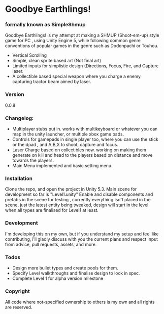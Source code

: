 # Goodbye Earthlings!
### formally known as SimpleShmup 

Goodbye Earthlings! is my attempt at making a SHMUP (Shoot-em-up) style game for PC , using Unity Engine 5,
while following common genre conventions of popular games in the genre such as Dodonpachi or Touhou.

  - Vertical Scrolling
  - Simple, clean sprite based art (Not final art)
  - Limited inputs for simplistic design (Directions, Focus, Fire, and Capture laser.
  - A collectible based special weapon where you charge a enemy capturing tractor beam aimed by laser.

### Version
0.0.8

### Changelog:
  - Multiplayer stubs put in. works with multikeyboard or whatever you can map in the unity launcher, or multiple xbox game pads.
  - Controls for gamepads in single player too, where you can use the stick or the dpad , and A,B,X to shoot, capture and focus.
  - Laser Charge based on collectibles now. working on making them generate on kill and head to the players based on distance and move towards the players.
  - Main Menu implemented and basic setting menu.

### Installation

Clone the repo, and open the project in Unity 5.3.
Main scene for development so far is "Level1.unity"
Enable and disable components and prefabs in the scene for testing , currently everything isn't placed in the scene, just the latest entity being tweaked, design will start in the level when all types are finalised for Level1 at least.

### Development

I'm developing this on my own, but if you understand my setup and feel like contributing, i'll gladly discuss with you the current plans and respect input from advice, pull requests, assets, and more.

### Todos

 - Design more bullet types and create pools for them.
 - Specify Level walkthroughs and finalise design to lock in spec.
 - Complete Level  1 for alpha version milestone

### Copyright
All code where not-specified ownership to others is my own and all rights are reserved.
